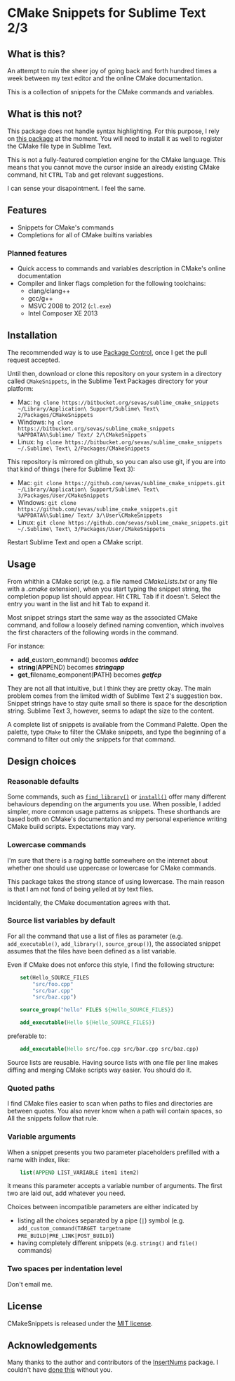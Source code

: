
# CMake Snippets for Sublime Text 2/3 

## What is this?

An attempt to ruin the sheer joy of going back and forth hundred times a week between my text editor and the online CMake documentation.

This is a collection of snippets for the CMake commands and variables.

## What is this not?

This package does not handle syntax highlighting. For this purpose, I rely on [this package](https://github.com/jcowgar/CMake-Sublime-Package) at the moment. You will need to install it as well to register the CMake file type in Sublime Text.

This is not a fully-featured completion engine for the CMake language. This means that you cannot move the cursor inside an already existing CMake command, hit <kbd>CTRL</kbd> <kbd>Tab</kbd> and get relevant suggestions. 

I can sense your disapointment. I feel the same.


## Features

- Snippets for CMake's commands
- Completions for all of CMake builtins variables 

### Planned features

- Quick access to commands and variables description in CMake's online documentation
- Compiler and linker flags completion for the following toolchains:
    - clang/clang++
    - gcc/g++
    - MSVC 2008 to 2012 (``cl.exe``)
    - Intel Composer XE 2013


## Installation

The recommended way is to use [Package Control][wbond], once I get the pull request accepted. 

Until then, download or clone this repository on your system in a directory called ``CMakeSnippets``, in the Sublime Text Packages directory for your platform:

- Mac: ``hg clone https://bitbucket.org/sevas/sublime_cmake_snippets ~/Library/Application\ Support/Sublime\ Text\ 2/Packages/CMakeSnippets``
- Windows: ``hg clone https://bitbucket.org/sevas/sublime_cmake_snippets %APPDATA%\Sublime/ Text/ 2/\CMakeSnippets``
- Linux: ``hg clone https://bitbucket.org/sevas/sublime_cmake_snippets ~/.Sublime\ Text\ 2/Packages/CMakeSnippets``

This repository is mirrored on github, so you can also use git, if you are into that kind of things (here for Sublime Text 3):

- Mac: ``git clone https://github.com/sevas/sublime_cmake_snippets.git ~/Library/Application\ Support/Sublime\ Text\ 3/Packages/User/CMakeSnippets``
- Windows: ``git clone https://github.com/sevas/sublime_cmake_snippets.git %APPDATA%\Sublime/ Text/ 3/\User\CMakeSnippets``
- Linux: ``git clone https://github.com/sevas/sublime_cmake_snippets.git ~/.Sublime\ Text\ 3/Packages/User/CMakeSnippets``


Restart Sublime Text and open a CMake script.


## Usage

From whithin a CMake script (e.g. a file named *CMakeLists.txt* or any file with a *.cmake* extension), when you start typing the snippet string, the completion popup list should appear. Hit <kbd>CTRL</kbd> <kbd>Tab</kbd> if it doesn't. Select the entry you want in the list and hit <kbd>Tab</kbd> to expand it. 

Most snippet strings start the same way as the associated CMake command, and follow a loosely defined naming convention, which involves the first characters of the following words in the command. 

For instance:

- **add**\_**c**ustom\_**c**ommand() becomes _**addcc**_
- **string**(**APP**END) becomes _**stringapp**_
- **get**\_**f**ilename\_**c**omponent(**P**ATH) becomes _**getfcp**_

They are not all that intuitive, but I think they are pretty okay.
The main problem comes from the limited width of Sublime Text 2's suggestion box. Snippet strings have to stay quite small so there is space for the description string. Sublime Text 3, however, seems to adapt the size to the content.

A complete list of snippets is available from the Command Palette. Open the palette, type ``CMake`` to filter the CMake snippets, and type the beginning of a command to filter out only the snippets for that command. 


## Design choices

### Reasonable defaults

Some commands, such as [``find_library()``](http://www.cmake.org/cmake/help/v2.8.12/cmake.html#command:find_library) or [``install()``](http://www.cmake.org/cmake/help/v2.8.12/cmake.html#command:install) offer many different behaviours depending on the arguments you use. When possible, I added simpler, more common usage patterns as snippets. These shorthands are based both on CMake's documentation and my personal experience writing CMake build scripts. Expectations may vary.



### Lowercase commands

I'm sure that there is a raging battle somewhere on the internet about whether one should use uppercase or lowercase for CMake commands. 

This package takes the strong stance of using lowercase. The main reason is that I am not fond of being yelled at by text files. 

Incidentally, the CMake documentation agrees with that.

### Source list variables by default

For all the command that use a list of files as parameter (e.g. ``add_executable()``, ``add_library()``, ``source_group()``), the associated snippet assumes that the files have been defined as a list variable. 

Even if CMake does not enforce this style, I find the following structure:

```CMake
    set(Hello_SOURCE_FILES 
        "src/foo.cpp" 
        "src/bar.cpp" 
        "src/baz.cpp")

    source_group("hello" FILES ${Hello_SOURCE_FILES})

    add_executable(Hello ${Hello_SOURCE_FILES})
```

preferable to:

```CMake
    add_executable(Hello src/foo.cpp src/bar.cpp src/baz.cpp)
```

Source lists are reusable. Having source lists with one file per line makes
diffing and merging CMake scripts way easier. You should do it.


### Quoted paths

I find CMake files easier to scan when paths to files and directories are between quotes. You also never know when a path will contain spaces, so 
All the snippets follow that rule.

### Variable arguments

When a snippet presents you two parameter placeholders prefilled with a name with index, like:

```CMake
    list(APPEND LIST_VARIABLE item1 item2)
```

it means this parameter accepts a variable number of arguments. The first two are laid out, add whatever you need.

Choices between incompatible parameters are either indicated by 

- listing all the choices separated by a pipe (``|``) symbol (e.g. ``add_custom_command(TARGET targetname PRE_BUILD|PRE_LINK|POST_BUILD)``)
- having completely different snippets (e.g. ``string()`` and ``file()`` commands)

### Two spaces per indentation level

Don't email me.

## License

CMakeSnippets is released under the [MIT license][opensource]. 



## Acknowledgements

Many thanks to the author and contributors of the [InsertNums][insertnums] package. I couldn't have [done this][happynumbering] without you.


[wbond]: http://wbond.net/sublime_packages/package_control
[insertnums]: https://github.com/jbrooksuk/InsertNums
[opensource]: http://www.opensource.org/licenses/MIT
[happynumbering]: https://bitbucket.org/sevas/sublime_cmake_snippets/src/b827bbd909fc15d8fa956061fb517541d9a433b5/snippets/find_package_allopts.sublime-snippet?at=default
